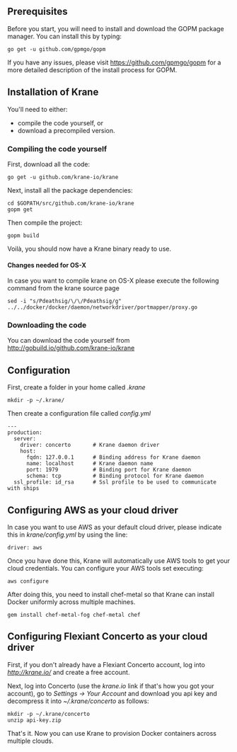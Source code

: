 ## Prerequisites

Before you start, you will need to install and download the GOPM package manager. You can install this by typing:

    go get -u github.com/gpmgo/gopm

If you have any issues, please visit https://github.com/gpmgo/gopm for a more detailed description of the install process for GOPM.

## Installation of Krane

You'll need to either:
* compile the code yourself, or
* download a precompiled version.

### Compiling the code yourself

First, download all the code:

    go get -u github.com/krane-io/krane

Next, install all the package dependencies:

    cd $GOPATH/src/github.com/krane-io/krane
    gopm get
    
Then compile the project:
    
    gopm build
    
Voilà, you should now have a Krane binary ready to use.

#### Changes needed for OS-X

In case you want to compile krane on OS-X please execute the following command from the krane source page

    sed -i "s/Pdeathsig/\/\/Pdeathsig/g" ../../docker/docker/daemon/networkdriver/portmapper/proxy.go

### Downloading the code

You can download the code yourself from http://gobuild.io/github.com/krane-io/krane

## Configuration

First, create a folder in your home called *.krane*

    mkdir -p ~/.krane/
    
Then create a configuration file called *config.yml*

```
--- 
production: 
  server: 
    driver: concerto       # Krane daemon driver
    host:                  
      fqdn: 127.0.0.1      # Binding address for Krane daemon
      name: localhost      # Krane daemon name
      port: 1979           # Binding port for Krane daemon
      schema: tcp          # Binding protocol for Krane daemon
  ssl_profile: id_rsa      # Ssl profile to be used to communicate with ships
```
## Configuring AWS as your cloud driver

In case you want to use AWS as your default cloud driver, please indicate this in *krane/config.yml* by using the line:

    driver: aws

Once you have done this, Krane will automatically use AWS tools to get your cloud credentials. You can configure your AWS tools set executing:

    aws configure
    
After doing this, you need to install chef-metal so that Krane can install Docker uniformly across multiple machines.

    gem install chef-metal-fog chef-metal chef
    
## Configuring Flexiant Concerto as your cloud driver

First, if you don't already have a Flexiant Concerto account, log into *http://krane.io/* and create a free account.

Next, log into Concerto (use the *krane.io* link if that's how you got your account), go to *Settings -> Your Account* and download you api key and decompress it into *~/.krane/concerto* as follows:

    mkdir -p ~/.krane/concerto
    unzip api-key.zip

That's it. Now you can use Krane to provision Docker containers across multiple clouds.
